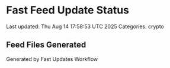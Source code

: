 # Fast Feed Update Status
Last updated: Thu Aug 14 17:58:53 UTC 2025
Categories: crypto

## Feed Files Generated

Generated by Fast Updates Workflow
